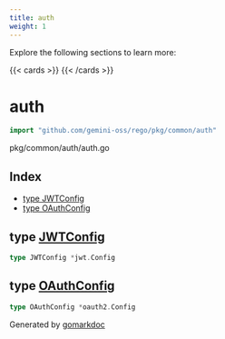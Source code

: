 ```yaml
---
title: auth
weight: 1
---
```

Explore the following sections to learn more:

{{< cards >}}
{{< /cards >}}

<!-- gomarkdoc:embed:start -->

<!-- Code generated by gomarkdoc. DO NOT EDIT -->

# auth

```go
import "github.com/gemini-oss/rego/pkg/common/auth"
```

pkg/common/auth/auth.go

## Index

- [type JWTConfig](<#JWTConfig>)
- [type OAuthConfig](<#OAuthConfig>)


<a name="JWTConfig"></a>
## type [JWTConfig](<https://github.com/gemini-oss/rego/blob/main/pkg/common/auth/auth.go#L19>)



```go
type JWTConfig *jwt.Config
```

<a name="OAuthConfig"></a>
## type [OAuthConfig](<https://github.com/gemini-oss/rego/blob/main/pkg/common/auth/auth.go#L21>)



```go
type OAuthConfig *oauth2.Config
```

Generated by [gomarkdoc](<https://github.com/princjef/gomarkdoc>)


<!-- gomarkdoc:embed:end -->
